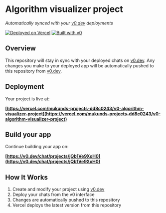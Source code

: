 # Algorithm visualizer project

*Automatically synced with your [v0.dev](https://v0.dev) deployments*

[![Deployed on Vercel](https://img.shields.io/badge/Deployed%20on-Vercel-black?style=for-the-badge&logo=vercel)](https://vercel.com/mukunds-projects-dd8c0243/v0-algorithm-visualizer-project)
[![Built with v0](https://img.shields.io/badge/Built%20with-v0.dev-black?style=for-the-badge)](https://v0.dev/chat/projects/jQb1Ve9XoH0)

## Overview

This repository will stay in sync with your deployed chats on [v0.dev](https://v0.dev).
Any changes you make to your deployed app will be automatically pushed to this repository from [v0.dev](https://v0.dev).

## Deployment

Your project is live at:

**[https://vercel.com/mukunds-projects-dd8c0243/v0-algorithm-visualizer-project](https://vercel.com/mukunds-projects-dd8c0243/v0-algorithm-visualizer-project)**

## Build your app

Continue building your app on:

**[https://v0.dev/chat/projects/jQb1Ve9XoH0](https://v0.dev/chat/projects/jQb1Ve9XoH0)**

## How It Works

1. Create and modify your project using [v0.dev](https://v0.dev)
2. Deploy your chats from the v0 interface
3. Changes are automatically pushed to this repository
4. Vercel deploys the latest version from this repository
